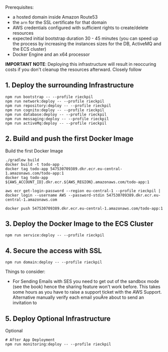 
Prerequisites:

- a hosted domain inside Amazon Route53
- the `arn` for the SSL certificate for that domain
- AWS credentials configured with sufficient rights to create/delete resources
- expected initial bootstrap duration 30 - 45 minutes (you can speed up the process by increasing the instances sizes for the DB, ActiveMQ and the ECS cluster)
- Docker Engine and an x64 processor

**IMPORTANT NOTE**: Deploying this infrastructure will result in reoccuring costs if you don't cleanup the resources afterward. Closely follow

## 1. Deploy the surrounding Infrastructure

```
npm run bootstrap -- --profile rieckpil
npm run network:deploy -- --profile rieckpil
npm run repository:deploy -- --profile rieckpil
npm run cognito:deploy -- --profile rieckpil
npm run database:deploy -- --profile rieckpil
npm run messaging:deploy -- --profile rieckpil
npm run activeMq:deploy -- --profile rieckpil

```

## 2. Build and push the first Docker Image

Build the first Docker Image

```
./gradlew build
docker build -t todo-app .
docker tag todo-app 547530709389.dkr.ecr.eu-central-1.amazonaws.com/todo-app:1
docker tag todo-app ${AWS_ACCOUNT_ID}.dkr.ecr.${AWS_REGION}.amazonaws.com/todo-app:1

aws ecr get-login-password --region eu-central-1 --profile rieckpil | docker login --username AWS --password-stdin 547530709389.dkr.ecr.eu-central-1.amazonaws.com

docker push 547530709389.dkr.ecr.eu-central-1.amazonaws.com/todo-app:1
```

## 3. Deploy the Docker Image to the ECS Cluster

```shell
npm run service:deploy -- --profile rieckpil
```

## 4. Secure the access with SSL

```
npm run domain:deploy -- --profile rieckpil
```

Things to consider:
- For Sending Emails with SES you need to get out of the sandbox mode (see the book) hence the sharing feature won't work before. This takes some hours as you have to raise a support ticket with the AWS Support. Alternative manually verify each email youÄre about to send an invitation to

## 5. Deploy Optional Infrastructure
Optional

```
# After App Deployment
npm run monitoring:deploy -- --profile rieckpil


```
